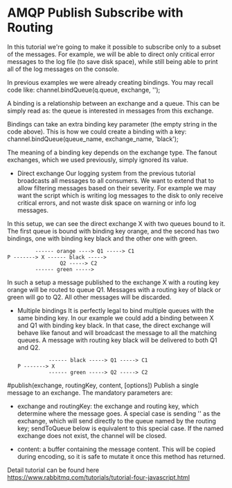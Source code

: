 # AMQP Publish Subscribe with Routing

In this tutorial we're going to make it possible to subscribe only to a subset of the messages.
For example, we will be able to direct only critical error messages to the log file (to save disk space), while still being able to print all of the log messages on the console.

In previous examples we were already creating bindings. You may recall code like:
channel.bindQueue(q.queue, exchange, '');

A binding is a relationship between an exchange and a queue. This can be simply read as: the queue is interested in messages from this exchange.


Bindings can take an extra binding key parameter (the empty string in the code above). This is how we could create a binding with a key:
channel.bindQueue(queue_name, exchange_name, 'black');

The meaning of a binding key depends on the exchange type. The fanout exchanges, which we used previously, simply ignored its value.


- Direct exchange
Our logging system from the previous tutorial broadcasts all messages to all consumers.
We want to extend that to allow filtering messages based on their severity.
For example we may want the script which is writing log messages to the disk to only receive critical errors, and not waste disk space on warning or info log messages.

In this setup, we can see the direct exchange X with two queues bound to it.
The first queue is bound with binding key orange, and the second has two bindings, one with binding key black and the other one with green.

		     ------ orange ----> Q1 -----> C1
	P -------> X ------ black ----->
					 Q2 -----> C2
		     ------ green ----->

In such a setup a message published to the exchange X with a routing key orange will be routed to queue Q1.
Messages with a routing key of black or green will go to Q2. All other messages will be discarded.

- Multiple bindings
It is perfectly legal to bind multiple queues with the same binding key.
In our example we could add a binding between X and Q1 with binding key black.
In that case, the direct exchange will behave like fanout and will broadcast the message to all the matching queues.
A message with routing key black will be delivered to both Q1 and Q2.

		        ------ black -----> Q1 -----> C1
	  P -------> X
		        ------ green -----> Q2 -----> C2


#publish(exchange, routingKey, content, [options])
Publish a single message to an exchange. The mandatory parameters are:

- exchange and routingKey: the exchange and routing key, which determine where the message goes.
A special case is sending '' as the exchange, which will send directly to the queue named by the routing key;
sendToQueue below is equivalent to this special case. If the named exchange does not exist, the channel will be closed.

- content: a buffer containing the message content. This will be copied during encoding, so it is safe to mutate it once this method has returned.

Detail tutorial can be found here https://www.rabbitmq.com/tutorials/tutorial-four-javascript.html
